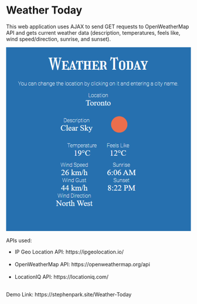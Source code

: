 # Weather Today
This web application uses AJAX to send GET requests to OpenWeatherMap API and gets current weather data (description, temperatures, feels like, wind speed/direction, sunrise, and sunset).<br />

![screenshot](./images/screenshot.png)

APIs used:<br />
<ul>
    <li>IP Geo Location API: https://ipgeolocation.io/</li><br />
    <li>OpenWeatherMap API: https://openweathermap.org/api</li><br />
    <li>LocationIQ API: https://locationiq.com/</li>
</ul><br />
Demo Link: https://stephenpark.site/Weather-Today<br />